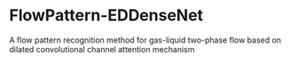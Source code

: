 # FlowPattern-EDDenseNet
A flow pattern recognition method for gas-liquid two-phase flow based on dilated convolutional channel attention mechanism
